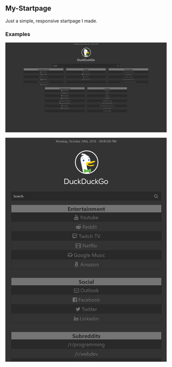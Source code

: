 ## My-Startpage
Just a simple, responsive startpage I made.

### Examples
![Example 1](examples/example1.png)

![Example 2](examples/example2.png)
